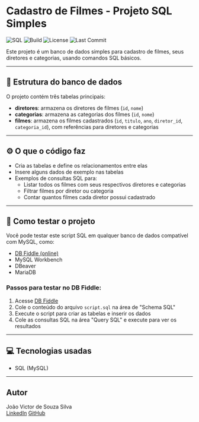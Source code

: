 # Cadastro de Filmes - Projeto SQL Simples

![SQL](https://img.shields.io/badge/Language-SQL-blue)
![Build](https://img.shields.io/badge/build-passing-brightgreen)
![License](https://img.shields.io/badge/license-MIT-green)
![Last Commit](https://img.shields.io/github/last-commit/JoaoVictorSouzaSilva/cadastro-filmes-sql)

Este projeto é um banco de dados simples para cadastro de filmes, seus diretores e categorias, usando comandos SQL básicos.

---

## 📂 Estrutura do banco de dados

O projeto contém três tabelas principais:

- **diretores**: armazena os diretores de filmes (`id`, `nome`)
- **categorias**: armazena as categorias dos filmes (`id`, `nome`)
- **filmes**: armazena os filmes cadastrados (`id`, `titulo`, `ano`, `diretor_id`, `categoria_id`), com referências para diretores e categorias

---

## ⚙️ O que o código faz

- Cria as tabelas e define os relacionamentos entre elas
- Insere alguns dados de exemplo nas tabelas
- Exemplos de consultas SQL para:
  - Listar todos os filmes com seus respectivos diretores e categorias
  - Filtrar filmes por diretor ou categoria
  - Contar quantos filmes cada diretor possui cadastrado

---

## 🧪 Como testar o projeto

Você pode testar este script SQL em qualquer banco de dados compatível com MySQL, como:

- [DB Fiddle (online)](https://www.db-fiddle.com/)
- MySQL Workbench
- DBeaver
- MariaDB

### Passos para testar no DB Fiddle:

1. Acesse [DB Fiddle](https://www.db-fiddle.com/)
2. Cole o conteúdo do arquivo `script.sql` na área de "Schema SQL"
3. Execute o script para criar as tabelas e inserir os dados
4. Cole as consultas SQL na área "Query SQL" e execute para ver os resultados

---

## 💻 Tecnologias usadas

- SQL (MySQL)

---

## Autor

João Victor de Souza Silva  
[LinkedIn](https://www.linkedin.com/in/jo%C3%A3o-victor-souza-silva-9a6a2525b/)
[GitHub](https://github.com/JoaoVictorSouzaSilva)
